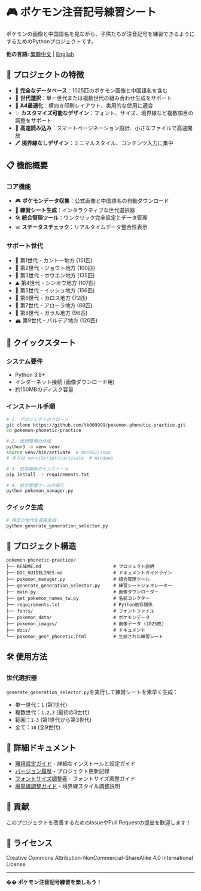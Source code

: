# 🎮 ポケモン注音記号練習シート

ポケモンの画像と中国語名を見ながら、子供たちが注音記号を練習できるようにするためのPythonプロジェクトです。

**他の言語:** [繁體中文](../../README.md) | [English](README_en.md)

## 🌟 プロジェクトの特徴

- 📸 **完全なデータベース**：1025匹のポケモン画像と中国語名を含む
- 🎯 **世代選択**：単一世代または複数世代の組み合わせ生成をサポート
- 📄 **A4最適化**：横向き印刷レイアウト、実用的な使用に適合
- ✨ **カスタマイズ可能なデザイン**：フォント、サイズ、境界線など複数項目の調整をサポート
- 🚀 **高速読み込み**：スマートページネーション設計、小さなファイルで高速開放
- 🖊️ **境界線なしデザイン**：ミニマルスタイル、コンテンツ入力に集中

## 📋 機能概要

### コア機能
- 🎮 **ポケモンデータ収集**：公式画像と中国語名の自動ダウンロード
- 📝 **練習シート生成**：インタラクティブな世代選択器
- 🛠️ **統合管理ツール**：ワンクリック完全設定とデータ管理
- 📊 **ステータスチェック**：リアルタイムデータ整合性表示

### サポート世代
- 🌱 第1世代 - カントー地方 (151匹)
- 🌸 第2世代 - ジョウト地方 (100匹)  
- 🌊 第3世代 - ホウエン地方 (135匹)
- ⛰️ 第4世代 - シンオウ地方 (107匹)
- 🌆 第5世代 - イッシュ地方 (156匹)
- 🌺 第6世代 - カロス地方 (72匹)
- 🌴 第7世代 - アローラ地方 (88匹)
- 🏰 第8世代 - ガラル地方 (96匹)
- 🏔️ 第9世代 - パルデア地方 (120匹)

## 🚀 クイックスタート

### システム要件
- Python 3.8+
- インターネット接続 (画像ダウンロード用)
- 約150MBのディスク容量

### インストール手順
```bash
# 1. プロジェクトのクローン
git clone https://github.com/tk009999/pokemon-phonetic-practice.git
cd pokemon-phonetic-practice

# 2. 仮想環境の作成
python3 -m venv venv
source venv/bin/activate  # macOS/Linux
# または venv\Scripts\activate  # Windows

# 3. 依存関係のインストール
pip install -r requirements.txt

# 4. 統合管理ツールの実行
python pokemon_manager.py
```

### クイック生成
```bash
# 特定の世代を直接生成
python generate_generation_selector.py
```

## 📁 プロジェクト構造

```
pokemon-phonetic-practice/
├── README.md                           # プロジェクト説明
├── DOC_GUIDELINES.md                   # ドキュメントガイドライン
├── pokemon_manager.py                  # 統合管理ツール
├── generate_generation_selector.py     # 練習シートジェネレーター
├── main.py                             # 画像ダウンローダー
├── get_pokemon_names_tw.py             # 名前コレクター
├── requirements.txt                    # Python依存関係
├── fonts/                              # フォントファイル
├── pokemon_data/                       # ポケモンデータ
├── pokemon_images/                     # 画像データ (1025枚)
├── docs/                               # ドキュメント
└── pokemon_gen*_phonetic.html          # 生成された練習シート
```

## 🛠️ 使用方法

### 世代選択器
`generate_generation_selector.py`を実行して練習シートを素早く生成：

- 単一世代：`1` (第1世代)
- 複数世代：`1,2,3` (最初の3世代)
- 範囲：`1-3` (第1世代から第3世代)
- 全て：`10` (全9世代)

## 📖 詳細ドキュメント

- [環境設定ガイド](../SETUP.md) - 詳細なインストールと設定ガイド
- [バージョン履歴](../CHANGELOG.md) - プロジェクト更新記録
- [フォントサイズ調整表](../字級調整對照表.md) - フォントサイズ調整ガイド
- [境界線調整ガイド](../虛線框調整指南.md) - 境界線スタイル調整説明

## 🤝 貢献

このプロジェクトを改善するためのIssueやPull Requestの提出を歓迎します！

## 📄 ライセンス

Creative Commons Attribution-NonCommercial-ShareAlike 4.0 International License

---

**�� ポケモン注音記号練習を楽しもう！** 